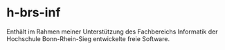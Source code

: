 # h-brs-inf
Enthält im Rahmen meiner Unterstützung des Fachbereichs Informatik der Hochschule Bonn-Rhein-Sieg entwickelte freie Software.
